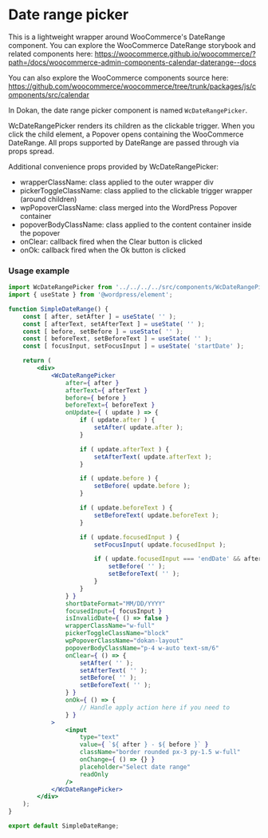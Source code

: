 # Date range picker
This is a lightweight wrapper around WooCommerce's DateRange component.
You can explore the WooCommerce DateRange storybook and related components here: https://woocommerce.github.io/woocommerce/?path=/docs/woocommerce-admin-components-calendar-daterange--docs

You can also explore the WooCommerce components source here: https://github.com/woocommerce/woocommerce/tree/trunk/packages/js/components/src/calendar

In Dokan, the date range picker component is named `WcDateRangePicker`.

WcDateRangePicker renders its children as the clickable trigger. When you click the child element, a Popover opens containing the WooCommerce DateRange. All props supported by DateRange are passed through via props spread.

Additional convenience props provided by WcDateRangePicker:
- wrapperClassName: class applied to the outer wrapper div
- pickerToggleClassName: class applied to the clickable trigger wrapper (around children)
- wpPopoverClassName: class merged into the WordPress Popover container
- popoverBodyClassName: class applied to the content container inside the popover
- onClear: callback fired when the Clear button is clicked
- onOk: callback fired when the Ok button is clicked

### Usage example
```jsx
import WcDateRangePicker from '../../../../src/components/WcDateRangePicker';
import { useState } from '@wordpress/element';

function SimpleDateRange() {
    const [ after, setAfter ] = useState( '' );
    const [ afterText, setAfterText ] = useState( '' );
    const [ before, setBefore ] = useState( '' );
    const [ beforeText, setBeforeText ] = useState( '' );
    const [ focusInput, setFocusInput ] = useState( 'startDate' );

    return (
        <div>
            <WcDateRangePicker
                after={ after }
                afterText={ afterText }
                before={ before }
                beforeText={ beforeText }
                onUpdate={ ( update ) => {
                    if ( update.after ) {
                        setAfter( update.after );
                    }

                    if ( update.afterText ) {
                        setAfterText( update.afterText );
                    }

                    if ( update.before ) {
                        setBefore( update.before );
                    }

                    if ( update.beforeText ) {
                        setBeforeText( update.beforeText );
                    }

                    if ( update.focusedInput ) {
                        setFocusInput( update.focusedInput );

                        if ( update.focusedInput === 'endDate' && after ) {
                            setBefore( '' );
                            setBeforeText( '' );
                        }
                    }
                } }
                shortDateFormat="MM/DD/YYYY"
                focusedInput={ focusInput }
                isInvalidDate={ () => false }
                wrapperClassName="w-full"
                pickerToggleClassName="block"
                wpPopoverClassName="dokan-layout"
                popoverBodyClassName="p-4 w-auto text-sm/6"
                onClear={ () => {
                    setAfter( '' );
                    setAfterText( '' );
                    setBefore( '' );
                    setBeforeText( '' );
                } }
                onOk={ () => {
                    // Handle apply action here if you need to
                } }
            >
                <input
                    type="text"
                    value={ `${ after } - ${ before }` }
                    className="border rounded px-3 py-1.5 w-full"
                    onChange={ () => {} }
                    placeholder="Select date range"
                    readOnly
                />
            </WcDateRangePicker>
        </div>
    );
}

export default SimpleDateRange;
```

